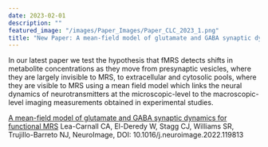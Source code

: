 ```yaml
---
date: 2023-02-01
description: ""
featured_image: "/images/Paper_Images/Paper_CLC_2023_1.png"
title: "New Paper: A mean-field model of glutamate and GABA synaptic dynamics for functional MRS"
---
```


In our latest paper we test the hypothesis that fMRS detects shifts in metabolite concentrations as they move from presynaptic vesicles, where they are largely invisible to MRS, to extracellular and cytosolic pools, where they are visible to MRS using a mean field model which links the neural dynamics of neurotransmitters at the microscopic-level to the macroscopic-level imaging measurements obtained in experimental studies.


[A mean-field model of glutamate and GABA synaptic dynamics for functional MRS](https://doi.org/10.1016/j.neuroimage.2022.119813) Lea-Carnall CA, El-Deredy W, Stagg CJ, Williams SR, Trujillo-Barreto NJ, NeuroImage, DOI: 10.1016/j.neuroimage.2022.119813